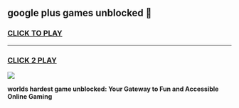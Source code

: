 
## google plus games unblocked 👋
<h3>
<a href="https://premium.freeplayer.one?title=google_plus_games_unblocked&ref=13F">CLICK TO PLAY</a></h3>
<hr>

<h3>
<a href="https://premium.freeplayer.one?title=google_plus_games_unblocked&ref=13F">CLICK 2 PLAY</a>
  
</h3>

<a href="https://premium.freeplayer.one?title=google_plus_games_unblocked&ref=12F/"><img src="https://clearcache.store/games.png"></a>


**worlds hardest game unblocked: Your Gateway to Fun and Accessible Online Gaming**
